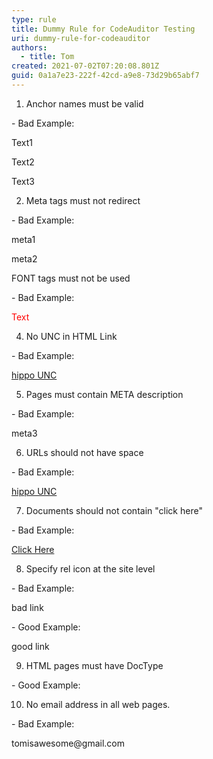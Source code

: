 ```yaml
---
type: rule
title: Dummy Rule for CodeAuditor Testing
uri: dummy-rule-for-codeauditor
authors:
  - title: Tom
created: 2021-07-02T07:20:08.801Z
guid: 0a1a7e23-222f-42cd-a9e8-73d29b65abf7
---
```

1. Anchor names must be valid

\- Bad Example:

<a name="#Anchor">Text1</a>

<a name="123Anchor">Text2</a>

<a name="This Is Anchor">Text3</a>

2. Meta tags must not redirect

\- Bad Example:

<meta http-equiv="refresh" content="5">meta1</meta>

<meta name="description" content="...">meta2</meta>

FONT tags must not be used

\- Bad Example:

<font color="red">Text</font>

4. No UNC in HTML Link

\- Bad Example:

<a href="\\hippo\ssw\">hippo UNC</a>

5. Pages must contain META description

\- Bad Example:

<meta content="The Sydney Morning Herald - News online - News">meta3</meta>

6. URLs should not have space

\- Bad Example:

<a href="https://www.ssw.com.au/rules/how to get better at coding">hippo UNC</a>

7. Documents should not contain "click here"

\- Bad Example:

<a href="https://www.google.com/?client=safari">Click Here</a>

8. Specify rel icon at the site level

\- Bad Example:

<link rel="blahblah" href="/images/favicon.ico" type="image/x-icon">bad link</link>

\- Good Example:

<head>

<title>Page Title</title>

<link rel="icon" href="/images/favicon.ico" type="image/x-icon">good link</link>

</head>

9. HTML pages must have DocType

\- Good Example:

<!DOCTYPE>

10. No email address in all web pages.

\- Bad Example:

<p>tomisawesome@gmail.com</p>
